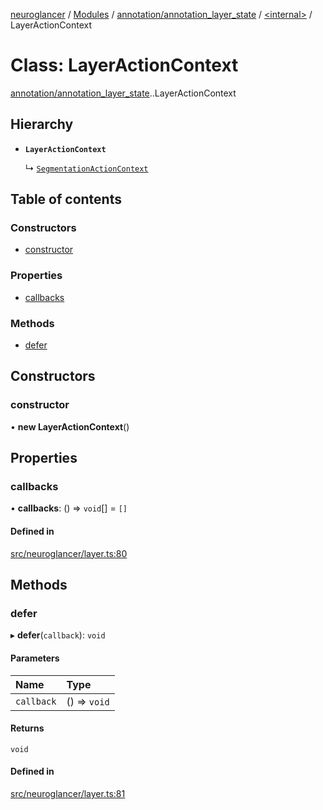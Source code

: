 [neuroglancer](../README.md) / [Modules](../modules.md) / [annotation/annotation\_layer\_state](../modules/annotation_annotation_layer_state.md) / [<internal\>](../modules/annotation_annotation_layer_state._internal_.md) / LayerActionContext

# Class: LayerActionContext

[annotation/annotation_layer_state](../modules/annotation_annotation_layer_state.md).[<internal>](../modules/annotation_annotation_layer_state._internal_.md).LayerActionContext

## Hierarchy

- **`LayerActionContext`**

  ↳ [`SegmentationActionContext`](../interfaces/segmentation_display_state_frontend._internal_.SegmentationActionContext.md)

## Table of contents

### Constructors

- [constructor](annotation_annotation_layer_state._internal_.LayerActionContext.md#constructor)

### Properties

- [callbacks](annotation_annotation_layer_state._internal_.LayerActionContext.md#callbacks)

### Methods

- [defer](annotation_annotation_layer_state._internal_.LayerActionContext.md#defer)

## Constructors

### constructor

• **new LayerActionContext**()

## Properties

### callbacks

• **callbacks**: () => `void`[] = `[]`

#### Defined in

[src/neuroglancer/layer.ts:80](https://github.com/ActiveBrainAtlas2/neuroglancer/blob/1beb5d34/src/neuroglancer/layer.ts#L80)

## Methods

### defer

▸ **defer**(`callback`): `void`

#### Parameters

| Name | Type |
| :------ | :------ |
| `callback` | () => `void` |

#### Returns

`void`

#### Defined in

[src/neuroglancer/layer.ts:81](https://github.com/ActiveBrainAtlas2/neuroglancer/blob/1beb5d34/src/neuroglancer/layer.ts#L81)
